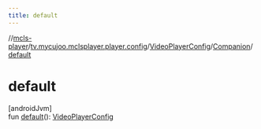 ```yaml
---
title: default
---
```

//[mcls-player](../../../../index.html)/[tv.mycujoo.mclsplayer.player.config](../../index.html)/[VideoPlayerConfig](../index.html)/[Companion](index.html)/[default](default.html)



# default



[androidJvm]\
fun [default](default.html)(): [VideoPlayerConfig](../index.html)




